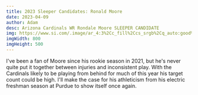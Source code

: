 ```yaml
---
title: 2023 Sleeper Candidates: Ronald Moore
date: 2023-04-09
author: Adam
desc: Arizona Cardinals WR Rondale Moore SLEEPER CANDIDATE
img: https://www.si.com/.image/ar_4:3%2Cc_fill%2Ccs_srgb%2Cq_auto:good%2Cw_1200/MTkzNDQxNTI0MzU1MTgwNDUx/rondale-moore.png
imgWidth: 800
imgHeight: 500
---
```


I've been a fan of Moore since his rookie season in 2021, but he's never quite put it together between injuries and inconsistent play. With the Cardinals likely to be playing from behind for much of this year his target count could be high. I'll make the case for his athleticism from his electric freshman season at Purdue to show itself once again.
